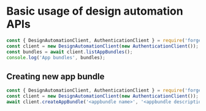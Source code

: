 # Basic usage of design automation APIs

```js
const { DesignAutomationClient, AuthenticationClient } = require('forge-nodejs-utils');
const client = new DesignAutomationClient(new AuthenticationClient());
const bundles = await client.listAppBundles();
console.log('App bundles', bundles);
```

## Creating new app bundle

```js
const { DesignAutomationClient, AuthenticationClient } = require('forge-nodejs-utils');
const client = new DesignAutomationClient(new AuthenticationClient());
await client.createAppBundle('<appbundle name>', '<appbundle description>', '<one of the engine IDs>');
```
